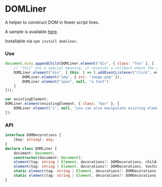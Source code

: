 DOMLiner
========

A helper to construct DOM in fewer script lines.

A sample is available [here](//saschanaz.github.io/DOMLiner/sample).

Installable via `npm install domliner`.

### Use

```js
document.body.appendChild(DOMLiner.element("div", { class: "foo" }, [
    // "this" has a special meaning, it receives a callback where the argument is the element object being created
    DOMLiner.element("div", { this: l => l.addEventListener("click", ev => alert("clicked")) }, [
        DOMLiner.element("img", { src: "image.png" }),
        DOMLiner.element("span", null, "a text")
    ]
]));

var existingElement;
DOMLiner.element(existingElement, { class: "bar" }, [
    DOMLiner.element("i", null, "you can also manipulate existing element")
]);
```

### API

```typescript
interface DOMDecorations {
    [key: string]: any;
}
declare class DOMLiner {
    document: Document;
    constructor(document: Document);
    element(tag: string | Element, decorations?: DOMDecorations, children?: (string | Node)[]): Element;
    element(tag: string | Element, decorations?: DOMDecorations, textContent?: string): Element;
    static element(tag: string | Element, decorations?: DOMDecorations, children?: (string | Node)[]): Element;
    static element(tag: string | Element, decorations?: DOMDecorations, textContent?: string): Element;
}
```
